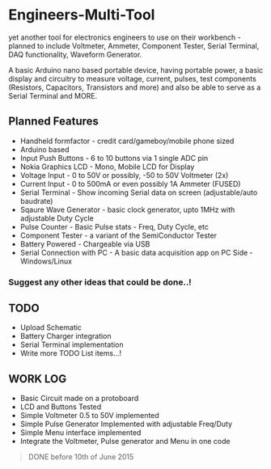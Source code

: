 # Engineers-Multi-Tool
yet another tool for electronics engineers to use on their workbench - planned to include Voltmeter, Ammeter, Component Tester, Serial Terminal, DAQ functionality, Waveform Generator.

A basic Arduino nano based portable device, having portable power, a basic display and circuitry to measure voltage, current, pulses, test components (Resistors, Capacitors, Transistors and more) and also be able to serve as a Serial Terminal and MORE.

## Planned Features
* Handheld formfactor - credit card/gameboy/mobile phone sized
* Arduino based
* Input Push Buttons - 6 to 10 buttons via 1 single ADC pin
* Nokia Graphics LCD - Mono, Mobile LCD for Display
* Voltage Input - 0 to 50V or possibly, -50 to 50V Voltmeter (2x)
* Current Input - 0 to 500mA or even possibly 1A Ammeter (FUSED)
* Serial Terminal - Show incoming Serial data on screen (adjustable/auto baudrate)
* Sqaure Wave Generator - basic clock generator, upto 1MHz with adjustable Duty Cycle
* Pulse Counter - Basic Pulse stats - Freq, Duty Cycle, etc
* Component Tester - a variant of the SemiConductor Tester
* Battery Powered - Chargeable via USB
* Serial Connection with PC - A basic data acquisition app on PC Side - Windows/Linux

### Suggest any other ideas that could be done..!


## TODO
* Upload Schematic
* Battery Charger integration
* Serial Terminal implementation
* Write more TODO List items...!


## WORK LOG
* Basic Circuit made on a protoboard
* LCD and Buttons Tested
* Simple Voltmeter 0.5 to 50V implemented
* Simple Pulse Generator Implemented with adjustable Freq/Duty
* Simple Menu interface implemented
* Integrate the Voltmeter, Pulse generator and Menu in one code
> DONE before 10th of June 2015
